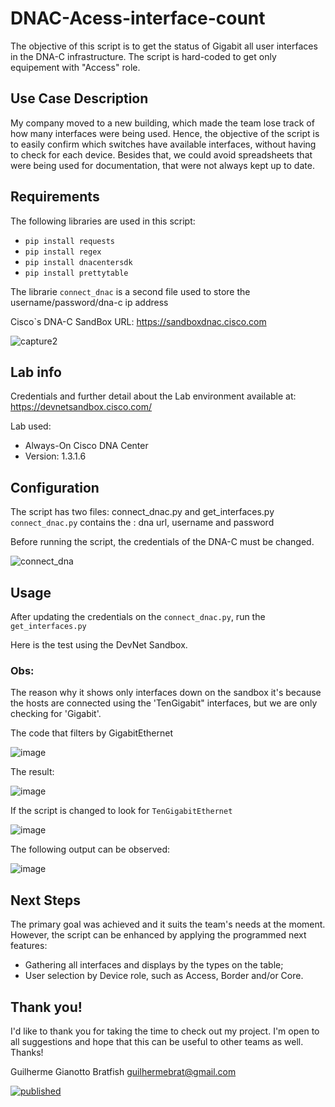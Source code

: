 # DNAC-Acess-interface-count
The objective of this script is to get the status of Gigabit all user interfaces in the DNA-C infrastructure.
The script is hard-coded to get only equipement with "Access" role.

## Use Case Description
My company moved to a new building, which made the team lose track of how many interfaces were being used. Hence, the objective of the script is to easily confirm which switches have available interfaces, without having to check for each device. Besides that, we could avoid spreadsheets that were being used for documentation, that were not always kept up to date.

## Requirements
The following libraries are used in this script:


* `pip install requests`
* `pip install regex`
* `pip install dnacentersdk`
* `pip install prettytable`



The librarie `connect_dnac` is a second file used to store the username/password/dna-c ip address

Cisco`s DNA-C SandBox URL: https://sandboxdnac.cisco.com


![capture2](https://user-images.githubusercontent.com/25211596/97782733-844bac80-1b69-11eb-9e48-6260dda1cd71.PNG)

## Lab info

Credentials and further detail about the Lab environment available at: https://devnetsandbox.cisco.com/

Lab used:

* Always-On Cisco DNA Center
* Version: 1.3.1.6

## Configuration
The script has two files: connect_dnac.py and get_interfaces.py
`connect_dnac.py` contains the : dna url, username and password
  
Before running the script, the credentials of the DNA-C must be changed.
  
![connect_dna](https://user-images.githubusercontent.com/25211596/97782564-8f520d00-1b68-11eb-81a4-9af60a57939e.PNG)

## Usage
After updating the credentials on the `connect_dnac.py`, run the  `get_interfaces.py`

Here is the test using the DevNet Sandbox.

### Obs: 
The reason why it shows only interfaces down on the sandbox it's because the hosts are connected using the 'TenGigabit" interfaces, but we are only checking for 'Gigabit'.

The code that filters by GigabitEthernet

![image](https://user-images.githubusercontent.com/25211596/97790863-d78e2100-1ba2-11eb-91b5-3020b7c90e7c.png)

The result:

![image](https://user-images.githubusercontent.com/25211596/97790814-546ccb00-1ba2-11eb-9b23-6996c816f0f5.png)

If the script is changed to look for `TenGigabitEthernet` 

![image](https://user-images.githubusercontent.com/25211596/97790833-8c740e00-1ba2-11eb-8148-51265f6a29db.png)

The following output can be observed:

![image](https://user-images.githubusercontent.com/25211596/97790844-9dbd1a80-1ba2-11eb-8687-bfffdb78b5a8.png)

## Next Steps

The primary goal was achieved and it suits the team's needs at the moment. However, the script can be enhanced by applying the programmed next features:

* Gathering all interfaces and displays by the types on the table;
* User selection by Device role, such as Access, Border and/or Core.

## Thank you!
I'd like to thank you for taking the time to check out my project. I'm open to all suggestions and hope that this can be useful to other teams as well.
Thanks!

Guilherme Gianotto Bratfish
guilhermebrat@gmail.com

[![published](https://static.production.devnetcloud.com/codeexchange/assets/images/devnet-published.svg)](https://developer.cisco.com/codeexchange/github/repo/guilhermebrat/DNAC-Acess-interface-count)
